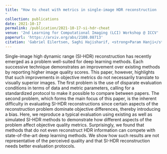 ```yaml
---
title: "How to cheat with metrics in single-image HDR reconstruction
"
collection: publications
date: 2021-10-17
permalink: /publication/2021-10-17-si-hdr-cheat
venue: '2nd Learning for Computational Imaging (LCI) Workshop @ ICCV'
paperurl: 'https://arxiv.org/abs/2108.08713'
citation: 'Gabriel Eilertsen, Saghi Hajisharif, <strong>Param Hanji</strong> , Apostolia Tsirikoglou, Rafał K. Mantiuk and Jonas Unger. &quot;How to cheat with metrics in single-image HDR reconstruction&quot;. In <i>Proceedings of the IEEE/CVF International Conference on Computer Vision (ICCV) Workshops</i>. 2021.'
---
```


Single-image high dynamic range (SI-HDR) reconstruction has recently emerged as a problem well-suited for deep learning methods. Each successive technique demonstrates an improvement over existing methods by reporting higher image quality scores. This paper, however, highlights that such improvements in objective metrics do not necessarily translate to visually superior images. The first problem is the use of disparate evaluation conditions in terms of data and metric parameters, calling for a standardized protocol to make it possible to compare between papers. The second problem, which forms the main focus of this paper, is the inherent difficulty in evaluating SI-HDR reconstructions since certain aspects of the reconstruction problem dominate objective differences, thereby introducing a bias. Here, we reproduce a typical evaluation using existing as well as simulated SI-HDR methods to demonstrate how different aspects of the problem affect objective quality metrics. Surprisingly, we found that methods that do not even reconstruct HDR information can compete with state-of-the-art deep learning methods. We show how such results are not representative of the perceived quality and that SI-HDR reconstruction needs better evaluation protocols.
